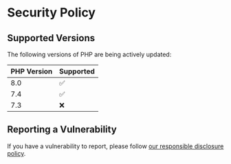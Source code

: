 # Security Policy

## Supported Versions
The following versions of PHP are being actively updated:

| PHP Version | Supported          |
| ------- | ------------------ |
| 8.0  | :white_check_mark: |
| 7.4  | :white_check_mark:            |
| 7.3  | :x: |

## Reporting a Vulnerability

If you have a vulnerability to report, please follow [our responsible disclosure policy](https://www.notion.so/Responsible-Disclosure-Policy-421a6a3be1714d388ebbadba7eebbdc8).
